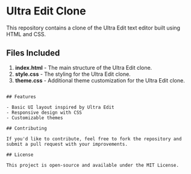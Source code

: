 # Ultra Edit Clone

This repository contains a clone of the Ultra Edit text editor built using HTML and CSS.

## Files Included

1. **index.html** - The main structure of the Ultra Edit clone.
2. **style.css** - The styling for the Ultra Edit clone.
3. **theme.css** - Additional theme customization for the Ultra Edit clone.
```

## Features

- Basic UI layout inspired by Ultra Edit
- Responsive design with CSS
- Customizable themes

## Contributing

If you'd like to contribute, feel free to fork the repository and submit a pull request with your improvements.

## License

This project is open-source and available under the MIT License.
